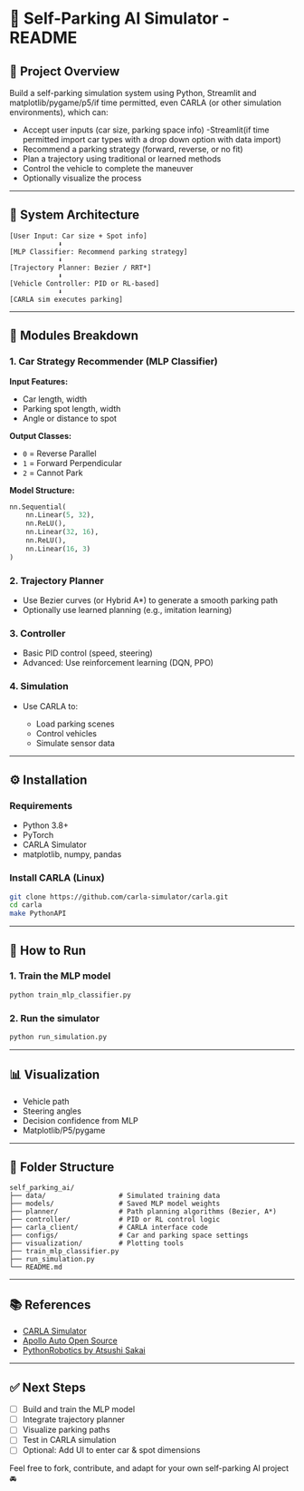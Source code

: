 # 🚗 Self-Parking AI Simulator - README

## 📌 Project Overview


Build a self-parking simulation system using Python, Streamlit and matplotlib/pygame/p5/if time permitted, even CARLA (or other simulation environments), which can:

* Accept user inputs (car size, parking space info) -Streamlit(if time permitted import car types with a drop down option with data import)
* Recommend a parking strategy (forward, reverse, or no fit)
* Plan a trajectory using traditional or learned methods
* Control the vehicle to complete the maneuver
* Optionally visualize the process

---

## 🧱 System Architecture

```text
[User Input: Car size + Spot info]
            ⬇
[MLP Classifier: Recommend parking strategy]
            ⬇
[Trajectory Planner: Bezier / RRT*]  
            ⬇
[Vehicle Controller: PID or RL-based]
            ⬇
[CARLA sim executes parking]
```

---

## 🧠 Modules Breakdown

### 1. Car Strategy Recommender (MLP Classifier)

**Input Features:**

* Car length, width
* Parking spot length, width
* Angle or distance to spot

**Output Classes:**

* `0` = Reverse Parallel
* `1` = Forward Perpendicular
* `2` = Cannot Park

**Model Structure:**

```python
nn.Sequential(
    nn.Linear(5, 32),
    nn.ReLU(),
    nn.Linear(32, 16),
    nn.ReLU(),
    nn.Linear(16, 3)
)
```

### 2. Trajectory Planner

* Use Bezier curves (or Hybrid A\*) to generate a smooth parking path
* Optionally use learned planning (e.g., imitation learning)

### 3. Controller

* Basic PID control (speed, steering)
* Advanced: Use reinforcement learning (DQN, PPO)

### 4. Simulation

* Use CARLA to:

  * Load parking scenes
  * Control vehicles
  * Simulate sensor data

---

## ⚙️ Installation

### Requirements

* Python 3.8+
* PyTorch
* CARLA Simulator
* matplotlib, numpy, pandas

### Install CARLA (Linux)

```bash
git clone https://github.com/carla-simulator/carla.git
cd carla
make PythonAPI
```

---

## 🚀 How to Run

### 1. Train the MLP model

```bash
python train_mlp_classifier.py
```

### 2. Run the simulator

```bash
python run_simulation.py
```

---

## 📊 Visualization

* Vehicle path
* Steering angles
* Decision confidence from MLP
* Matplotlib/P5/pygame
---

## 📁 Folder Structure

```
self_parking_ai/
├── data/                  # Simulated training data
├── models/                # Saved MLP model weights
├── planner/               # Path planning algorithms (Bezier, A*)
├── controller/            # PID or RL control logic
├── carla_client/          # CARLA interface code
├── configs/               # Car and parking space settings
├── visualization/         # Plotting tools
├── train_mlp_classifier.py
├── run_simulation.py
└── README.md
```

---

## 📚 References

* [CARLA Simulator](https://carla.org/)
* [Apollo Auto Open Source](https://github.com/ApolloAuto/apollo)
* [PythonRobotics by Atsushi Sakai](https://github.com/AtsushiSakai/PythonRobotics)

---

## ✅ Next Steps

* [ ] Build and train the MLP model
* [ ] Integrate trajectory planner
* [ ] Visualize parking paths
* [ ] Test in CARLA simulation
* [ ] Optional: Add UI to enter car & spot dimensions

Feel free to fork, contribute, and adapt for your own self-parking AI project 🚘
